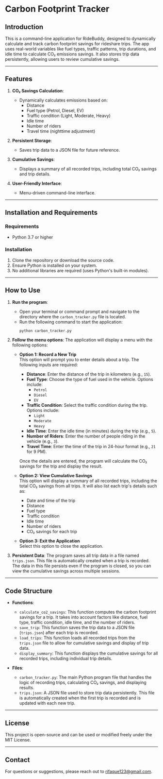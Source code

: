 # Carbon Footprint Tracker

## Introduction
This is a command-line application for RideBuddy, designed to dynamically calculate and track carbon footprint savings for rideshare trips. The app uses real-world variables like fuel types, traffic patterns, trip durations, and idle time to calculate CO₂ emissions savings. It also stores trip data persistently, allowing users to review cumulative savings.

---

## Features
1. **CO₂ Savings Calculation**:
   - Dynamically calculates emissions based on:
     - Distance
     - Fuel type (Petrol, Diesel, EV)
     - Traffic condition (Light, Moderate, Heavy)
     - Idle time
     - Number of riders
     - Travel time (nighttime adjustment)
   
2. **Persistent Storage**:
   - Saves trip data to a JSON file for future reference.

3. **Cumulative Savings**:
   - Displays a summary of all recorded trips, including total CO₂ savings and trip details.

4. **User-Friendly Interface**:
   - Menu-driven command-line interface.

---

## Installation and Requirements

### Requirements
- Python 3.7 or higher

### Installation
1. Clone the repository or download the source code.
2. Ensure Python is installed on your system.
3. No additional libraries are required (uses Python's built-in modules).

---

## How to Use

1. **Run the program**:
   - Open your terminal or command prompt and navigate to the directory where the `carbon_tracker.py` file is located.
   - Run the following command to start the application:
     ```bash
     python carbon_tracker.py
     ```

2. **Follow the menu options**:
   The application will display a menu with the following options:
   
   - **Option 1: Record a New Trip**  
     This option will prompt you to enter details about a trip. The following inputs are required:
     - **Distance**: Enter the distance of the trip in kilometers (e.g., `15`).
     - **Fuel Type**: Choose the type of fuel used in the vehicle. Options include:
       - `Petrol`
       - `Diesel`
       - `EV`
     - **Traffic Condition**: Select the traffic condition during the trip. Options include:
       - `Light`
       - `Moderate`
       - `Heavy`
     - **Idle Time**: Enter the idle time (in minutes) during the trip (e.g., `5`).
     - **Number of Riders**: Enter the number of people riding in the vehicle (e.g., `3`).
     - **Travel Time**: Enter the time of the trip in 24-hour format (e.g., `21` for 9 PM).

     Once the details are entered, the program will calculate the CO₂ savings for the trip and display the result.

   - **Option 2: View Cumulative Savings**  
     This option will display a summary of all recorded trips, including the total CO₂ savings from all trips. It will also list each trip's details such as:
     - Date and time of the trip
     - Distance
     - Fuel type
     - Traffic condition
     - Idle time
     - Number of riders
     - CO₂ savings for each trip

   - **Option 3: Exit the Application**  
     Select this option to close the application.

3. **Persistent Data**:
   The program saves all trip data in a file named `trips.json`. This file is automatically created when a trip is recorded. The data in this file persists even if the program is closed, so you can view the cumulative savings across multiple sessions.

---

## Code Structure

- **Functions**:
  - `calculate_co2_savings`: This function computes the carbon footprint savings for a trip. It takes into account factors like distance, fuel type, traffic condition, idle time, and the number of riders.
  - `save_trip`: This function saves the trip data to a JSON file (`trips.json`) after each trip is recorded.
  - `load_trips`: This function loads all recorded trips from the `trips.json` file to allow for cumulative savings and display of trip data.
  - `display_summary`: This function displays the cumulative savings for all recorded trips, including individual trip details.

- **Files**:
  - `carbon_tracker.py`: The main Python program file that handles the logic of recording trips, calculating CO₂ savings, and displaying results.
  - `trips.json`: A JSON file used to store trip data persistently. This file is automatically created when the first trip is recorded and is updated with each new trip.

---

## License
This project is open-source and can be used or modified freely under the MIT License.

---

## Contact
For questions or suggestions, please reach out to [rifaque123@gmail.com](mailto:rifaque123@gmail.com).
